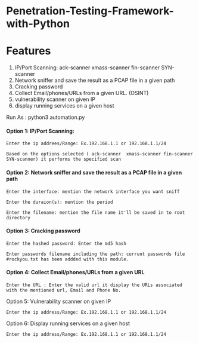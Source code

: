 # Penetration-Testing-Framework-with-Python

<h1>Features</h1>

1. IP/Port Scanning: ack-scanner  xmass-scanner fin-scanner SYN-scanner 
2. Network sniffer and save the result as a PCAP file in a given path
3. Cracking password
4. Collect Email/phones/URLs from a given URL. (OSINT)
5. vulnerability scanner on given IP
6. display running services on a given host

Run As : python3 automation.py
<h4>Option 1: IP/Port Scanning:</h4>

    Enter the ip addrees/Range: Ex.192.168.1.1 or 192.168.1.1/24
  
    Based on the options selected ( ack-scanner  xmass-scanner fin-scanner SYN-scanner) it performs the specified scan
    
<h4>Option 2: Network sniffer and save the result as a PCAP file in a given path</h4>

    Enter the interface: mention the network interface you want sniff
  
    Enter the duraion(s): mention the period
  
    Enter the filename: mention the file name it'll be saved in to root directory 
    
<h4>Option 3: Cracking password</h4>

    Enter the hashed password: Enter the md5 hash
    
    Enter passwords filename including the path: currunt passwords file #rockyou.txt has been addded with this module.  
    
<h4>Option 4: Collect Email/phones/URLs from a given URL</h4>
    
    Enter the URL : Enter the valid url it display the URLs associated with the mentioned url, Email and Phone No.
    
</h4>Option 5: Vulnerability scanner on given IP</h4>

    Enter the ip address/Range: Ex.192.168.1.1 or 192.168.1.1/24    
    
</h4>Option 6: Display running services on a given host</h4>
    
    Enter the ip address/Range: Ex.192.168.1.1 or 192.168.1.1/24
    
 






